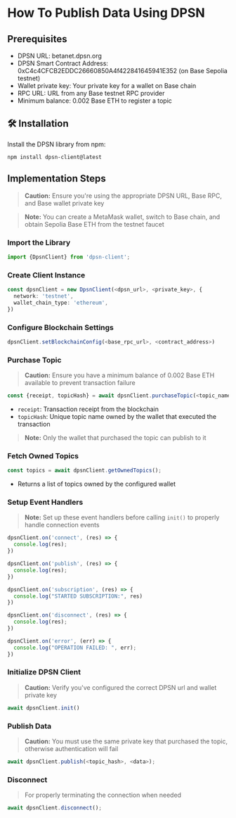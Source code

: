 # How To Publish Data Using DPSN

## Prerequisites

- DPSN URL: betanet.dpsn.org
- DPSN Smart Contract Address: 0xC4c4CFCB2EDDC26660850A4f422841645941E352 (on Base Sepolia testnet)
- Wallet private key: Your private key for a wallet on Base chain
- RPC URL: URL from any Base testnet RPC provider
- Minimum balance: 0.002 Base ETH to register a topic

## 🛠️ Installation

Install the DPSN library from npm:

```shell
npm install dpsn-client@latest
```

## Implementation Steps

> **Caution:** Ensure you're using the appropriate DPSN URL, Base RPC, and Base wallet private key

> **Note:** You can create a MetaMask wallet, switch to Base chain, and obtain Sepolia Base ETH from the testnet faucet

### Import the Library

```ts
import {DpsnClient} from 'dpsn-client';
```

### Create Client Instance

```ts
const dpsnClient = new DpsnClient(<dpsn_url>, <private_key>, {
  network: 'testnet',
  wallet_chain_type: 'ethereum',
})
```

### Configure Blockchain Settings

```ts
dpsnClient.setBlockchainConfig(<base_rpc_url>, <contract_address>)
```

### Purchase Topic

> **Caution:** Ensure you have a minimum balance of 0.002 Base ETH available to prevent transaction failure

```ts
const {receipt, topicHash} = await dpsnClient.purchaseTopic(<topic_name>);
```
- `receipt`: Transaction receipt from the blockchain
- `topicHash`: Unique topic name owned by the wallet that executed the transaction

> **Note:** Only the wallet that purchased the topic can publish to it

### Fetch Owned Topics

```ts
const topics = await dpsnClient.getOwnedTopics();
```
- Returns a list of topics owned by the configured wallet

### Setup Event Handlers

> **Note:** Set up these event handlers before calling `init()` to properly handle connection events

```ts
dpsnClient.on('connect', (res) => {
  console.log(res);
})

dpsnClient.on('publish', (res) => {
  console.log(res);
})

dpsnClient.on('subscription', (res) => {
  console.log("STARTED SUBSCRIPTION:", res)
})

dpsnClient.on('disconnect', (res) => {
  console.log(res);
})

dpsnClient.on('error', (err) => {
  console.log("OPERATION FAILED: ", err);
})
```

### Initialize DPSN Client

> **Caution:** Verify you've configured the correct DPSN url and wallet private key

```ts
await dpsnClient.init()
```

### Publish Data

> **Caution:** You must use the same private key that purchased the topic, otherwise authentication will fail

```ts
await dpsnClient.publish(<topic_hash>, <data>);
```

### Disconnect

> For properly terminating the connection when needed

```ts
await dpsnClient.disconnect();
```
